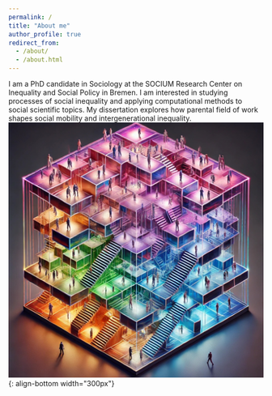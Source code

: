 ```yaml
---
permalink: /
title: "About me"
author_profile: true
redirect_from: 
  - /about/
  - /about.html
---
```


I am a PhD candidate in Sociology at the SOCIUM Research Center on Inequality and Social Policy in Bremen. I am interested in studying processes of social inequality and applying computational methods to social scientific topics. My dissertation explores how parental field of work shapes social mobility and intergenerational inequality.
![image1](/images/soc_space.jpeg){: align-bottom width="300px"}

